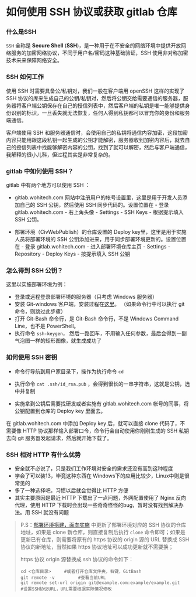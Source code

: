 # 如何使用 SSH 协议或获取 gitlab 仓库

### 什么是SSH

`SSH` 全称是 **Secure Shell** (**SSH**)，是一种用于在不安全的网络环境中提供开放网络服务的加密网络协议，不同于用户名/密码这种基础验证，SSH 使用非对称加密技术来来保障网络安全。

### SSH 如何工作

使用 SSH 时需要具备公/私钥对，我们一般在客户端用 openSSH 这样的实现了 SSH 协议的库来生成自己的公钥/私钥对，然后将公钥交给需要通信的服务器，服务器将客户端公钥保存在自己的授信列表中，然后客户端的私钥是唯一能够提供身份识别的标识，一旦丢失就无法恢复，任何人得到私钥都可以冒充你的身份和服务端通信。

客户端使用 SSH 和服务器通信时，会使用自己的私钥将通信内容加密，这段加密内容只能用跟这段私钥一起生成的公钥才能解密，服务器收到加密内容后，就去自己的授信列表中找能够解密内容的公钥，找到了就可以解密，然后与客户端通信，我解释的很小儿科，但过程其实是非常复杂的。

### gitlab 中如何使用 SSH？

gitlab 中有两个地方可以使用 SSH ：

- gitlab.wohitech.com 网站中注册用户的帐号设置里，这里是用于开发人员添加自己的 SSH 公钥，然后使用 SSH 同步代码的。设置位置在 - 登录gitlab.wohitech.com - 右上角头像 - Settings - SSH Keys - 根据提示填入 SSH 公钥。

- 部署环境（CivWebPublish）的仓库设置的 Deploy key里，这里是用于实施人员将部署环境的 SSH 公钥添加进来，用于同步部署环境更新的。设置位置在 - 登录 gitlab.wohitech.com - 进入部署环境仓库主页 - Settings - Repository - Deploy Keys - 按提示填入 SSH 公钥

### 怎么得到 SSH 公钥？

这里以实施部署环境为例：

- 登录或远程登录部署环境的服务器（只考虑 Windows 服务器）
- 安装 Git-windows 客户端，安装过程在[这里](https://gitlab.wohitech.com/wangjinbo/Svn-to-Git/blob/master/doc/FromSVNToGit/InstallGitWindows.md)。 （如果命令行中可以执行 git 命令，则跳过此步骤）
- 打开 Git-Bash 命令行，是 Git-Bash 命令行，不是 Windows Command Line，也不是 PowerShell。
- 执行命令 `ssh-keygen`， 然后一路回车，不用输入任何参数，最后会得到一副气泡图一样的矩形图像，就生成成功了

### 如何使用 SSH 密钥

- 命令行导航到用户家目录下，操作为执行命令 `cd` 

- 执行命令 `cat .ssh/id_rsa.pub` ，会得到很长的一串字符串，这就是公钥，选中并复制
- 实施拿到公钥后需要找研发或者实施有 gitlab.wohitech.com 帐号的同事，将公钥配置到仓库的 Deploy key 里面去。

在 gitlab.wohitech.com 中添加 Deploy key 后，就可以直接 clone 代码了，不需要像 HTTP 协议那样输入部署口令，命令行会自动使用你刚刚生成的 SSH 私钥去向 git 服务器发起请求，然后就开始下载了。

### SSH 相对 HTTP 有什么优势

- 安全就不必说了，只是我们工作环境对安全的需求还没有高到这种程度
- 学会了可以装13，毕竟这种东西在 Windows下的应用比较少，Linux中则是很常见的
- 多了一种选择吧，习惯以后就会觉得比 HTTP 方便
- 其实主要原因是最近 HTTP 下载出了一点问题，外网配置使用了 Nginx 反向代理，使用 HTTP 下载时会出现一些奇奇怪怪的bug，暂时没有找到解决办法。用 SSH 就没有问题



> P.S：[部署环境搭建，面向实施](https://gitlab.wohitech.com/wangjinbo/Svn-to-Git/blob/master/doc/%E9%83%A8%E7%BD%B2%E7%8E%AF%E5%A2%83%E6%90%AD%E5%BB%BA--%E9%9D%A2%E5%90%91%E5%AE%9E%E6%96%BD.md#%E6%9B%B4%E6%96%B0-2018-12-05-gitlab-%E4%BD%BF%E7%94%A8-ssh-%E5%8D%8F%E8%AE%AE) 中更新了部署环境对应的 SSH 协议的仓库地址，如果是 clone 新仓库，则直接复制后执行 `clone` 命令即可；如果是更新已有仓库，则需要将原有的 https 协议的 origin 源的 URL 替换成 SSH 协议的新地址，当然如果 https 协议地址可以成功更新就不需要换；
>
> https 协议 origin 源替换成 ssh 协议的命令如下：
>
> ``` shell
> cd <仓库目录>		#或者打开仓库文件夹，右键，GitBash
> git remote -v 		#查看当前URL
> git remote set-url origin git@example.com:example/example.git		#设置SSH协议URL，URL需要根据实际情况修改
> ```
>